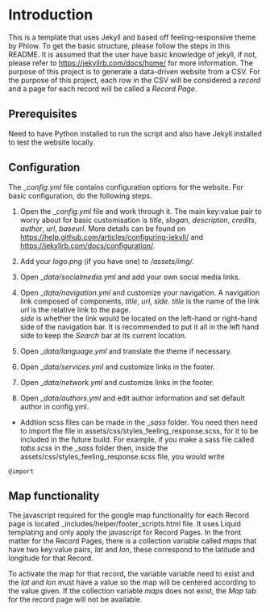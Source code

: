 # Introduction
This is a template that uses Jekyll and based off feeling-responsive theme by Phlow. To get the basic structure, please follow the steps in this README. It is assumed that the user have basic knowledge of jekyll, if not, please refer to https://jekyllrb.com/docs/home/ for more information. The purpose of this project is to generate a data-driven website from a CSV. For the purpose of this project, each row in the CSV will be considered a _record_ and a page for each record will be called a _Record Page_.

## Prerequisites
Need to have Python installed to run the script and also have Jekyll installed to test the website locally.

## Configuration
The \__config.yml_ file contains configuration options for the website. For basic configuration, do the following steps.

1. Open the \__config.yml_ file and work through it. The main key:value pair to worry about for basic customisation is _title_, _slogan_, _descripton_, _credits_, _author_, _url_, _baseurl_. More details can be found on https://help.github.com/articles/configuring-jekyll/ and https://jekyllrb.com/docs/configuration/.

2. Add your _logo.png_ (if you have one) to _/assets/img/_.

3. Open \__data/socialmedia.yml_ and add your own social media links.

4. Open \__data/navigation.yml_ and customize your navigation.
	A navigation link composed of components, _title_, _url_, _side_.
	_title_ is the name of the link
	_url_ is the relative link to the page.		
	_side_ is whether the link would be located on the left-hand or right-hand side of the navigation bar. It is recommended to put it all in the left hand side to keep the *Search* bar at its current location.

5. Open \__data/language.yml_ and translate the theme if necessary.

6. Open \__data/services.yml_ and customize links in the footer.

7. Open \__data/network.yml_ and customize links in the footer.

8. Open \__data/authors.yml_ and edit author information and set default author in config.yml.


* Addtion scss files can be made in the \__sass_ folder. You need then need to import the file in assets/css/styles_feeling_response.scss, for it to be included in the future build. For example, if you make a sass file called _tabs.scss_ in the \__sass_ folder then, inside the assets/css/styles_feeling_response.scss file, you would write 

```
@import  
```



## Map functionality
The javascript required for the google map functionality for each Record page is located \_includes/helper/footer\_scripts.html file. It uses Liquid templating and only apply the javascript for Record Pages. In the front matter for the Record Pages, there is a collection variable called *maps* that have two key:value pairs, *lat* and *lon*, these correspond to the latitude and longitude for that Record. 

To activate the map for that record, the variable variable need to exist and the *lat* and *lon* must have a value so the map will be centered according to the value given. If the collection variable *maps* does not exist, the *Map* tab for the record page will not be available.
